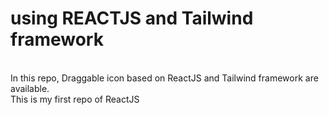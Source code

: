 # using REACTJS and Tailwind framework

<br>
In this repo, Draggable icon based on ReactJS and Tailwind framework are available.
<br>
This is my first repo of ReactJS
